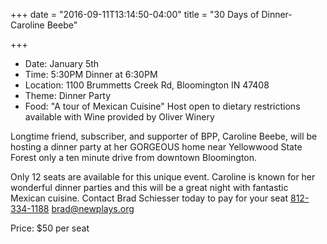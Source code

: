 +++
date = "2016-09-11T13:14:50-04:00"
title = "30 Days of Dinner-Caroline Beebe"

+++
* Date: January 5th
* Time: 5:30PM Dinner at 6:30PM
* Location: 1100 Brummetts Creek Rd, Bloomington IN 47408
* Theme: Dinner Party
* Food: "A tour of Mexican Cuisine" Host open to dietary restrictions available with Wine provided by Oliver Winery

Longtime friend, subscriber, and supporter of BPP, Caroline Beebe, will be hosting a dinner party at her GORGEOUS home near Yellowwood State Forest only a ten minute drive from downtown Bloomington.  

Only 12 seats are available for this unique event. Caroline is known for her wonderful dinner parties and this will be a great night with fantastic Mexican cuisine. Contact Brad Schiesser today to pay for your seat [812-334-1188](telto:1+812-334-1188) [brad@newplays.org](mailto:brad@newplays.org)

Price: $50 per seat
